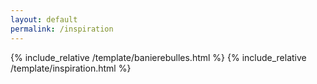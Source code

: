 ```yaml
---
layout: default
permalink: /inspiration
---
```


{% include_relative /template/banierebulles.html %}
{% include_relative /template/inspiration.html %}
